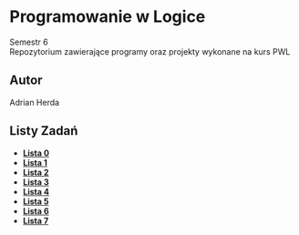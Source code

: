 # Programowanie w Logice

Semestr 6\
Repozytorium zawierające programy oraz projekty wykonane na kurs PWL

## Autor
Adrian Herda

## Listy Zadań
* [<b>Lista 0</b>](listy_zadan/lista0.pdf)
* [<b>Lista 1</b>](listy_zadan/lista1.pdf)
* [<b>Lista 2</b>](listy_zadan/lista2.pdf)
* [<b>Lista 3</b>](listy_zadan/lista3.pdf)
* [<b>Lista 4</b>](listy_zadan/lista4.pdf)
* [<b>Lista 5</b>](listy_zadan/lista5.pdf)
* [<b>Lista 6</b>](listy_zadan/lista6.pdf)
* [<b>Lista 7</b>](listy_zadan/lista7.pdf)
